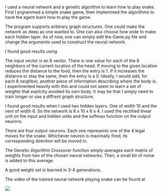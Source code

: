 I used a neural network and a genetic algorithm to learn how to play snake. First I prgrammed a simple snake game, then implemnted the algorithms to have the agent learn how to play the game.

The program supports aribtrary graph structures. One could make the network as deep as one wanted to. One can also choose how wide to make each hidden layer. As of now, one can simply edit the Game.py file and change the arguments used to construct the neural network.

I found good results using 

The input vector is an 8 vector. There is one value for each of the 8 neighbors of the current location of the head. If moving to the given location reduces the distance to the food, then the entry is 1. If it increases the distance or stay the same, then the entry is a 0. Ideally, I would add, for each 8 neighbor, another piece of information describing where the body is. I experimented heavily with this and could not seem to learn a set of weights that explicity avoided its own body. It may be that I simply need to train longer or use a diffrent graph structure.

I found good results when I used two hidden layers. One of width 10 and the next of width 6. So the network is 8 x 10 x 6 x 4. I used the rectified linear unit on the input and hidden units and the softmax function on the output neurons.

There are four output neurons. Each one represents one of the 4 legal moves for the snake. Whichever neuron is maximally fired, its corresponding direction will be moved in.  

The Genetic Algorithm 
Crossover function simply averages each matrix of weights from two of the chosen neural networks. Then, a small bit of noise is added to this average. 

A good weight set is learned in 3-4 generations.

The video of the trained neural network playing snake can be found at


[![](http://img.youtube.com/vi/6AC9wYStHTM/0.jpg)](http://www.youtube.com/watch?v=6AC9wYStHTM "Neural Network Learns to Play Snake")

